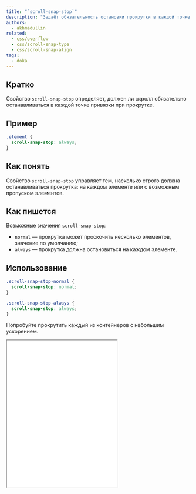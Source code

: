 ```yaml
---
title: "`scroll-snap-stop`"
description: "Задаёт обязательность остановки прокрутки в каждой точке привязки."
authors:
  - akhmadullin
related:
  - css/overflow
  - css/scroll-snap-type
  - css/scroll-snap-align
tags:
  - doka
---
```


## Кратко

Свойство `scroll-snap-stop` определяет, должен ли скролл обязательно останавливаться в каждой точке привязки при прокрутке.

## Пример

```css
.element {
  scroll-snap-stop: always;
}
```

## Как понять

Свойство `scroll-snap-stop` управляет тем, насколько строго должна останавливаться прокрутка: на каждом элементе или с возможным пропуском элементов.

## Как пишется

Возможные значения `scroll-snap-stop`:

- `normal` — прокрутка может проскочить несколько элементов, значение по умолчанию;
- `always` — прокрутка должна остановиться на каждом элементе.

## Использование

```css
.scroll-snap-stop-normal {
  scroll-snap-stop: normal;
}

.scroll-snap-stop-always {
  scroll-snap-stop: always;
}
```

Попробуйте прокрутить каждый из контейнеров с небольшим ускорением.

<iframe title="Варианты значений" src="demos/values/" height="400"></iframe>
